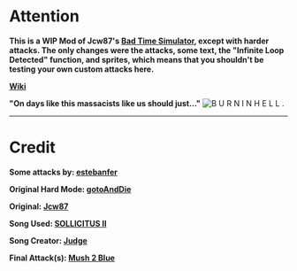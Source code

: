 # Attention
**This is a WIP Mod of Jcw87's [Bad Time Simulator](https://jcw87.github.io/c2-sans-fight/), except with harder attacks. The only changes were the attacks, some text, the "Infinite Loop Detected" function, and sprites, which means that you shouldn't be testing your own custom attacks here.**

[**Wiki**](https://github.com/kayos156/BoundFight/wiki)

**"On days like this massacists like us should just..."**
![B U R N  I N  H E L L .](https://www.demirramon.com/gen/undertale_text_box.gif?text=B%20U%20R%20N%20%20I%20N%20%20H%20E%20L%20L&box=undertale&boxcolor=white&character=custom&url=https%3A%2F%2Fi.imgur.com%2F93Vpdvn.png&charcolor=white&font=determination&asterisk=true&mode=regular&animate=true)
________________________________________________________________________________

# Credit

**Some attacks by: [estebanfer](https://www.reddit.com/user/estebanfer)**

**Original Hard Mode: [gotoAndDie](https://github.com/gotoAndDie)**

**Original: [Jcw87](https://github.com/Jcw87)**

**Song Used: [SOLLICITUS II](https://soundcloud.com/ragher/swapped-realities-sollicitus-updated)**

**Song Creator: [Judge](https://soundcloud.com/ragher)**

**Final Attack(s): [Mush 2 Blue](https://www.youtube.com/channel/UCMHwpcP2P4AbV1tDgz5N5XA)**
